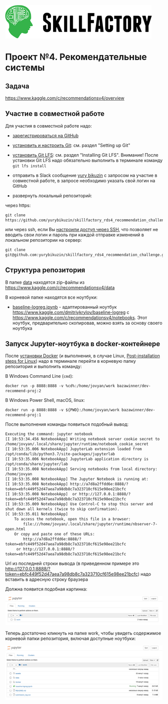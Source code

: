 ![Title PNG "Skill Factory"](/assets/skillfactory_logo.png)
# Проект №4. Рекомендательные системы

## Задача

https://www.kaggle.com/c/recommendationsv4/overview

## Участие в совместной работе

Для участия в совместной работе надо:

- [зарегистрироваться на GitHub](https://github.com/join)
- [установить и настроить Git](https://docs.github.com/en/github/getting-started-with-github/set-up-git): см. раздел "Setting up Git"
- [установить Git LFS](https://www.git-tower.com/learn/git/ebook/en/command-line/advanced-topics/git-lfs): см. раздел "Installing Git LFS". Внимание! После установки Git LFS надо обязательно выполнить в терминале команду `git lfs install`
- отправить в Slack сообщение [yury bikuzin](https://sfdatasciencecourse.slack.com/team/U016P0Y3CP7) с запросом на yчастие в совместной работе, в запросе необходимо указать свой логин на GitHub

- развернуть локальный репозиторий: 

через https:

```
git clone https://github.com/yurybikuzin/skillfactory_rds4_recommendation_challenge.git
```

или через ssh, если Вы [настроили доступ через SSH](https://docs.github.com/en/github/authenticating-to-github/connecting-to-github-with-ssh), что позволяет не вводить свои логин и пароль при каждой отправке изменений в локальном репозитории на сервер:

```
git clone git@github.com:yurybikuzin/skillfactory_rds4_recommendation_challenge.git
```

## Структура репозитория

В папке [data](data) находятся zip-файлы из https://www.kaggle.com/c/recommendationsv4/data

В корневой папке находятся все ноутбуки:

- [baseline-logreg.ipynb](baseline-logreg.ipynb) - адаптированный ноутбук https://www.kaggle.com/dmitriykrylov/baseline-logreg с https://www.kaggle.com/c/recommendationsv4/notebooks. Этот ноутбук, предварительно скопировав, можно взять за основу своего ноутбука

## Запуск Jupyter-ноутбука в docker-контейнере

После [установки Docker](https://docs.docker.com/engine/install/) (и выполнения, в случае Linux, [Post-installation steps for Linux](https://docs.docker.com/engine/install/linux-postinstall/)) надо в терминале перейти в корневую папку репозитория и выполнить команду:

В Windows Command Line (`cmd`):

```
docker run -p 8888:8888 -v %cd%:/home/jovyan/work bazawinner/dev-recommend-proj:2
```

В Windows Power Shell, macOS, linux:

```
docker run -p 8888:8888 -v ${PWD}:/home/jovyan/work bazawinner/dev-recommend-proj:1
```

После выполнения команды появиться подобный вывод:

```
Executing the command: jupyter notebook
[I 10:53:34.456 NotebookApp] Writing notebook server cookie secret to /home/jovyan/.local/share/jupyter/runtime/notebook_cookie_secret
[I 10:53:35.006 NotebookApp] JupyterLab extension loaded from /opt/conda/lib/python3.7/site-packages/jupyterlab
[I 10:53:35.006 NotebookApp] JupyterLab application directory is /opt/conda/share/jupyter/lab
[I 10:53:35.008 NotebookApp] Serving notebooks from local directory: /home/jovyan
[I 10:53:35.008 NotebookApp] The Jupyter Notebook is running at:
[I 10:53:35.008 NotebookApp] http://a7d8a2ffdd6e:8888/?token=ebfc449f52d47aea7a98db8c7a323710cf615e98ee21bcfc
[I 10:53:35.008 NotebookApp]  or http://127.0.0.1:8888/?token=ebfc449f52d47aea7a98db8c7a323710cf615e98ee21bcfc
[I 10:53:35.009 NotebookApp] Use Control-C to stop this server and shut down all kernels (twice to skip confirmation).
[C 10:53:35.011 NotebookApp] 
    To access the notebook, open this file in a browser:
        file:///home/jovyan/.local/share/jupyter/runtime/nbserver-7-open.html
    Or copy and paste one of these URLs:
        http://a7d8a2ffdd6e:8888/?token=ebfc449f52d47aea7a98db8c7a323710cf615e98ee21bcfc
     or http://127.0.0.1:8888/?token=ebfc449f52d47aea7a98db8c7a323710cf615e98ee21bcfc
 ```

Url из последней строки вывода (в приведенном примере это http://127.0.0.1:8888/?token=ebfc449f52d47aea7a98db8c7a323710cf615e98ee21bcfc) надо вставить в адресную строку браузера

Должна появится подобная картинка:

![Изображение Jupyter-ноутбука](assets/jupyter-notebook.png "Изображение Jupyter-ноутбука")

Теперь достаточно кликнуть на папке work, чтобы увидеть содержимое корневой папки репозитория, включая доступные ноутбуки:

![Изображение Jupyter-ноутбука](assets/jupyter-notebook-work.png "Изображение Jupyter-ноутбука")


